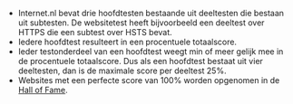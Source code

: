 - Internet.nl bevat drie hoofdtesten bestaande uit deeltesten die bestaan uit subtesten. De websitetest heeft bijvoorbeeld een deeltest over HTTPS die een subtest over HSTS bevat.
- Iedere hoofdtest resulteert in een procentuele totaalscore.
- Ieder testonderdeel van een hoofdtest weegt min of meer gelijk mee in de procentuele totaalscore. Dus als een hoofdtest bestaat uit vier deeltesten, dan is de maximale score per deeltest 25%.
- Websites met een perfecte score van 100% worden opgenomen in de [Hall of Fame](/halloffame/).
